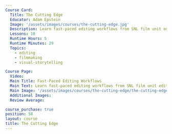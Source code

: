 ```yaml
---
Course Card:
  Title: The Cutting Edge
  Educator: Adam Epstein
  Image: '/assets/images/courses/the-cutting-edge.jpg'
  Description: Learn fast-paced editing workflows from SNL film unit editor Adam Epstein
  Lessons: 10
  Runtime Hours: 5
  Runtime Minutes: 29
  Topics:
    - editing
    - filmmaking
    - visual-storytelling

Course Page:
  Video:
  Main Title: Fast-Paced Editing Workflows
  Main Text: Learn fast-paced editing workflows from SNL film unit editor Adam Epstein. Master techniques for high-pressure editing environments and tight deadlines.
  Main Image: '/assets/images/courses/the-cutting-edge/the-cutting-edge-main.jpg'
  Additional Images:
  Review Average:

course_purchase: true
position: 58
layout: course
title: The Cutting Edge
---
```


